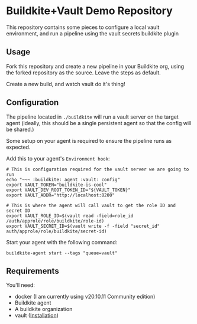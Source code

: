 # Buildkite+Vault Demo Repository

This repository contains some pieces to configure a local vault environment, and run a pipeline using the vault secrets buildkite plugin

## Usage

Fork this repository and create a new pipeline in your Buildkite org, using the forked repository as the source. Leave the steps as default.

Create a new build, and watch vault do it's thing!

## Configuration

The pipeline located in `./buildkite` will run a vault server on the target agent (ideally, this should be a single persistent agent so that the config will be shared.)

Some setup on your agent is required to ensure the pipeline runs as expected.

Add this to your agent's `Environment hook`:

```shell
# This is configuration required for the vault server we are going to run
echo "~~~ :buildkite: agent :vault: config"
export VAULT_TOKEN="buildkite-is-cool"
export VAULT_DEV_ROOT_TOKEN_ID="${VAULT_TOKEN}"
export VAULT_ADDR="http://localhost:8200"

# This is where the agent will call vault to get the role ID and secret ID
export VAULT_ROLE_ID=$(vault read -field=role_id /auth/approle/role/buildkite/role-id)
export VAULT_SECRET_ID=$(vault write -f -field "secret_id" auth/approle/role/buildkite/secret-id)
```

Start your agent with the following command:

`buildkite-agent start --tags "queue=vault"`

## Requirements

You'll need:

- docker (I am currently using v20.10.11 Community edition)
- Buildkite agent
- A buildkite organization
- vault ([Installation](https://developer.hashicorp.com/vault/tutorials/getting-started/getting-started-install))



